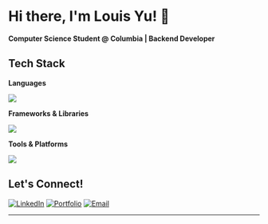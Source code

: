 # Hi there, I'm Louis Yu! 👋

**Computer Science Student @ Columbia | Backend Developer**




## Tech Stack

**Languages**
<p>
  <img src="https://skillicons.dev/icons?i=python,java,c" />
</p>

**Frameworks & Libraries**
<p>
  <img src="https://skillicons.dev/icons?i=react,tailwind" />
</p>

**Tools & Platforms**
<p>
  <img src="https://skillicons.dev/icons?i=aws,git,figma" />
</p>


## Let's Connect!

[![LinkedIn](https://img.shields.io/badge/LinkedIn-0077B5?style=for-the-badge&logo=linkedin&logoColor=white)](https://linkedin.com/in/louis-yu0612/)
[![Portfolio](https://img.shields.io/badge/Portfolio-000000?style=for-the-badge&logo=About.me&logoColor=white)](https://louis-yu.net)
[![Email](https://img.shields.io/badge/Email-D14836?style=for-the-badge&logo=gmail&logoColor=white)](mailto:ly2640@columbia.edu)

---


